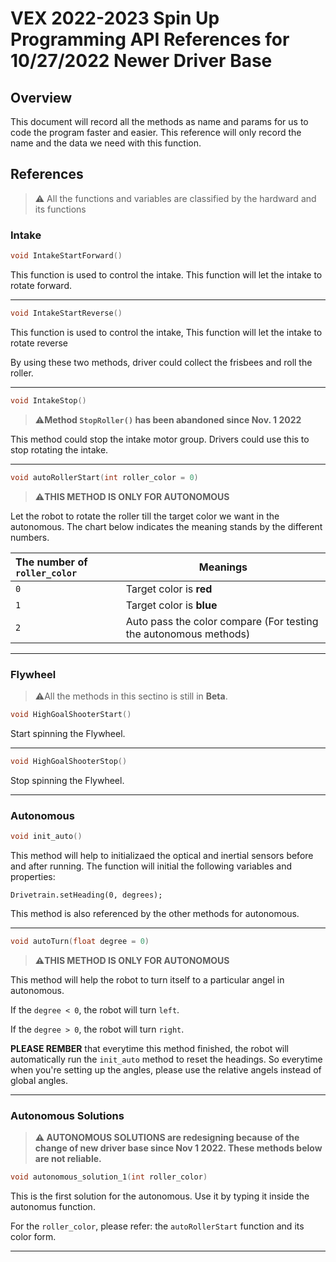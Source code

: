 # VEX 2022-2023 Spin Up Programming API References for 10/27/2022 Newer Driver Base

## Overview

This document will record all the methods as name and params for us to code the program faster and easier. This reference will only record the name and the data we need with this function.

## References

> ⚠️ All the functions and variables are classified by the hardward and its functions

### Intake

```cpp
void IntakeStartForward()
```

This function is used to control the intake. This function will let the intake to rotate forward.

------

```cpp
void IntakeStartReverse()
```

This function is used to control the intake, This function will let the intake to rotate reverse

By using these two methods, driver could collect the frisbees and roll the roller.

------

```cpp
void IntakeStop()
```

> ⚠️**Method `StopRoller()` has been abandoned since Nov. 1 2022**

This method could stop the intake motor group. Drivers could use this to stop rotating the intake.

------

```cpp
void autoRollerStart(int roller_color = 0)
```

> ⚠️**THIS METHOD IS ONLY FOR AUTONOMOUS**

Let the robot to rotate the roller till the target color we want in the autonomous. The chart below indicates the meaning stands by the different numbers.

| The number of `roller_color` | Meanings                                                         |
|:---------------------------- | ---------------------------------------------------------------- |
| `0`                          | Target color is **red**                                          |
| `1`                          | Target color is **blue**                                         |
| `2`                          | Auto pass the color compare (For testing the autonomous methods) |

------

### Flywheel

> ⚠️All the methods in this sectino is still in **Beta**.

```cpp
void HighGoalShooterStart()
```

Start spinning the Flywheel.

------

```cpp
void HighGoalShooterStop()
```

Stop spinning the Flywheel.

------

### Autonomous

```cpp
void init_auto()
```

This method will help to initializaed the optical and inertial sensors before and after running. The function will initial the following variables and properties:

`Drivetrain.setHeading(0, degrees);`

This method is also referenced by the other methods for autonomous. 

------

```cpp
void autoTurn(float degree = 0)
```

> **⚠️THIS METHOD IS ONLY FOR AUTONOMOUS**

This method will help the robot to turn itself to a particular angel in autonomous.

If the `degree < 0`, the robot will turn `left`.

If the `degree > 0`, the robot will turn `right`.

**PLEASE REMBER** that everytime this method finished, the robot will automatically run the `init_auto` method to reset the headings. So everytime when you're setting up the angles, please use the relative angels instead of global angles.

------

### Autonomous Solutions

> **⚠️ AUTONOMOUS SOLUTIONS are redesigning because of the change of new driver base since Nov 1 2022. These methods below are not reliable.**

```cpp
void autonomous_solution_1(int roller_color)
```

This is the first solution for the autonomous. Use it by typing it inside the autonomus function.

For the `roller_color`, please refer: the `autoRollerStart` function and its color form.

------
